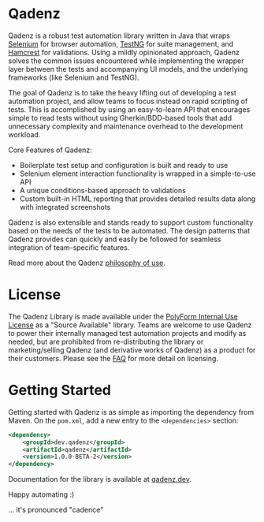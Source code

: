 # Qadenz

Qadenz is a robust test automation library written in Java that wraps [Selenium](https://www.selenium.dev/) for browser
automation, [TestNG](https://testng.org) for suite management, and [Hamcrest](http://hamcrest.org/JavaHamcrest/) for
validations. Using a mildly opinionated approach, Qadenz solves the common issues encountered while implementing the
wrapper layer between the tests and accompanying UI models, and the underlying frameworks (like Selenium and TestNG).

The goal of Qadenz is to take the heavy lifting out of developing a test automation project, and allow teams to focus
instead on rapid scripting of tests. This is accomplished by using an easy-to-learn API that encourages simple to read
tests without using Gherkin/BDD-based tools that add unnecessary complexity and maintenance overhead to the development
workload.

Core Features of Qadenz:

- Boilerplate test setup and configuration is built and ready to use
- Selenium element interaction functionality is wrapped in a simple-to-use API
- A unique conditions-based approach to validations
- Custom built-in HTML reporting that provides detailed results data along with integrated screenshots

Qadenz is also extensible and stands ready to support custom functionality based on the needs of the tests to be
automated. The design patterns that Qadenz provides can quickly and easily be followed for seamless integration of
team-specific features.

Read more about the Qadenz [philosophy of use](http://qadenz.dev/docs/#philosophy-of-use).

# License

The Qadenz Library is made available under
the [PolyForm Internal Use License](https://polyformproject.org/licenses/internal-use/1.0.0/) as a "Source Available"
library. Teams are welcome to use Qadenz to power their internally managed test automation projects and modify as
needed, but are prohibited from re-distributing the library or marketing/selling Qadenz (and derivative works of Qadenz)
as a product for their customers. Please see the [FAQ](http://qadenz.dev/faq) for more detail on licensing.

# Getting Started

Getting started with Qadenz is as simple as importing the dependency from Maven. On the `pom.xml`, add a new entry to
the `<dependencies>` section:

```xml
<dependency>
    <groupId>dev.qadenz</groupId>
    <artifactId>qadenz</artifactId>
    <version>1.0.0-BETA-2</version>
</dependency>
```

Documentation for the library is available at [qadenz.dev](http://qadenz.dev).

Happy automating :)

... it's pronounced "cadence"
